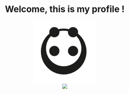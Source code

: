 <div align="center">
  <h1>Welcome, this is my profile !</h1>
  <img height="200px" width="200px" src="pandaMinimalist.png"/>
</div>

<div align="center">
<img src="https://github-readme-stats.vercel.app/api/top-langs/?username=leonardodimarchi&layout=compact&theme=tokyonight"/>
</div>

